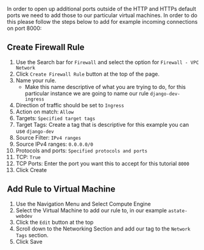 In order to open up additional ports outside of the HTTP and HTTPs default ports we need to add those to our particular virtual machines. In order to do this please follow the steps below to add for example incoming connections on port 8000:

## Create Firewall Rule
1. Use the Search bar for `Firewall` and select the option for `Firewall - VPC Network`
2. Click `Create Firewall Rule` button at the top of the page.
3. Name your rule.
	- Make this name descriptive of what you are trying to do, for this particular instance we are going to name our rule `django-dev-ingress`
4. Direction of traffic should be set to `Ingress`
5. Action on match: `Allow`
6. Targets: `Specified target tags`
7. Target Tags: Create a tag that is descriptive for this example you can use `django-dev`
8. Source Filter: `IPv4 ranges`
9. Source IPv4 ranges: `0.0.0.0/0`
10. Protocols and ports: `Specified protocols and ports`
11. TCP: `True`
12. TCP Ports: Enter the port you want this to accept for this tutorial `8000`
13. Click Create

## Add Rule to Virtual Machine
1. Use the Navigation Menu and Select Compute Engine
2. Select the Virtual Machine to add our rule to, in our example `astate-webdev`
3. Click the `Edit` button at the top
4. Scroll down to the Networking Section and add our tag to the `Network Tags` section.
5. Click Save
